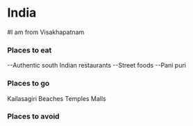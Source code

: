 # India
#I am from Visakhapatnam 
### Places to eat
--Authentic south Indian restaurants
--Street foods
--Pani puri
### Places to go
Kailasagiri
Beaches
Temples
Malls

### Places to avoid
